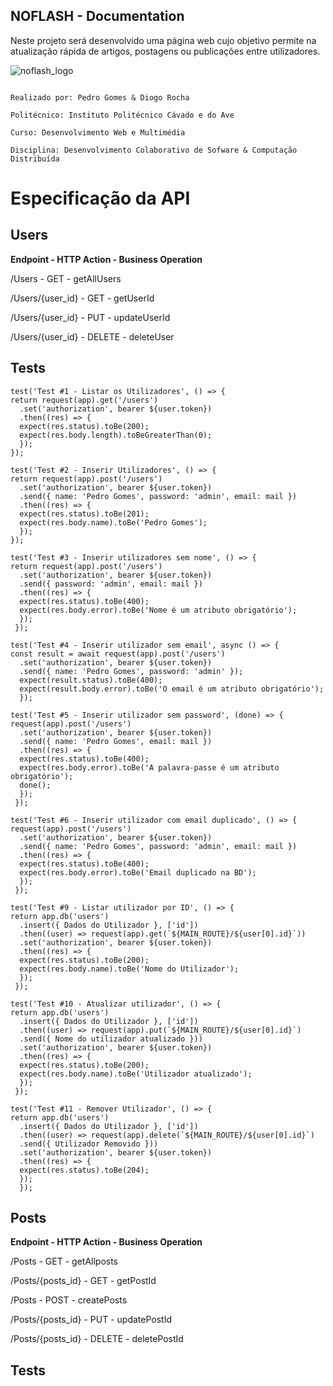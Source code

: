 ## NOFLASH - Documentation

Neste projeto será desenvolvido uma página web cujo objetivo permite na atualização rápida de artigos, postagens ou publicações entre utilizadores.

![noflash_logo](https://user-images.githubusercontent.com/72763555/145847448-df5d9ded-b330-405f-a468-cfd8b54b4230.jpeg)

```

Realizado por: Pedro Gomes & Diogo Rocha

Politécnico: Instituto Politécnico Cávado e do Ave

Curso: Desenvolvimento Web e Multimédia

Disciplina: Desenvolvimento Colaborativo de Sofware & Computação Distribuída
```


# Especificação da API


## Users

**Endpoint - HTTP Action - Business Operation**

/Users - GET - getAllUsers

/Users/{user_id} - GET - getUserId

/Users/{user_id} - PUT - updateUserId

/Users/{user_id} - DELETE - deleteUser

## Tests
```
test('Test #1 - Listar os Utilizadores', () => {
return request(app).get('/users')
  .set('authorization', bearer ${user.token})
  .then((res) => {
  expect(res.status).toBe(200);
  expect(res.body.length).toBeGreaterThan(0);
  });
});
                                      
test('Test #2 - Inserir Utilizadores', () => {
return request(app).post('/users')
  .set('authorization', bearer ${user.token})
  .send({ name: 'Pedro Gomes', password: 'admin', email: mail })
  .then((res) => {
  expect(res.status).toBe(201);
  expect(res.body.name).toBe('Pedro Gomes');
  });
});
                                      
test('Test #3 - Inserir utilizadores sem nome', () => {
return request(app).post('/users')
  .set('authorization', bearer ${user.token})
  .send({ password: 'admin', email: mail })
  .then((res) => {
  expect(res.status).toBe(400);
  expect(res.body.error).toBe('Nome é um atributo obrigatório');
  });
 });
                                      
test('Test #4 - Inserir utilizador sem email', async () => {
const result = await request(app).post('/users')
  .set('authorization', bearer ${user.token})
  .send({ name: 'Pedro Gomes', password: 'admin' });
  expect(result.status).toBe(400);
  expect(result.body.error).toBe('O email é um atributo obrigatório');
  });
                                      
test('Test #5 - Inserir utilizador sem password', (done) => {
request(app).post('/users')
  .set('authorization', bearer ${user.token})
  .send({ name: 'Pedro Gomes', email: mail })
  .then((res) => {
  expect(res.status).toBe(400);
  expect(res.body.error).toBe('A palavra-passe é um atributo obrigatório');
  done();
  });
 });
                                      
test('Test #6 - Inserir utilizador com email duplicado', () => {
request(app).post('/users')
  .set('authorization', bearer ${user.token})
  .send({ name: 'Pedro Gomes', password: 'admin', email: mail })
  .then((res) => {
  expect(res.status).toBe(400);
  expect(res.body.error).toBe('Email duplicado na BD');
  });
 });
                                      
test('Test #9 - Listar utilizador por ID', () => {
return app.db('users')
  .insert({ Dados do Utilizador }, ['id'])
  .then((user) => request(app).get(`${MAIN_ROUTE}/${user[0].id}`))
  .set('authorization', bearer ${user.token})
  .then((res) => {
  expect(res.status).toBe(200);
  expect(res.body.name).toBe('Nome do Utilizador');
  });
 });
                                      
test('Test #10 - Atualizar utilizador', () => {
return app.db('users')
  .insert({ Dados do Utilizador }, ['id'])
  .then((user) => request(app).put(`${MAIN_ROUTE}/${user[0].id}`)
  .send({ Nome do utilizador atualizado }))
  .set('authorization', bearer ${user.token})
  .then((res) => {
  expect(res.status).toBe(200);
  expect(res.body.name).toBe('Utilizador atualizado');
  });
 });
                                      
test('Test #11 - Remover Utilizador', () => {
return app.db('users')
  .insert({ Dados do Utilizador }, ['id'])
  .then((user) => request(app).delete(`${MAIN_ROUTE}/${user[0].id}`)
  .send({ Utilizador Removido }))
  .set('authorization', bearer ${user.token})
  .then((res) => {
  expect(res.status).toBe(204);
  });
  });
  ```

## Posts

**Endpoint - HTTP Action - Business Operation**

/Posts - GET - getAllposts

/Posts/{posts_id} - GET - getPostId

/Posts - POST - createPosts

/Posts/{posts_id} - PUT - updatePostId

/Posts/{posts_id} - DELETE - deletePostId

## Tests
```

```



